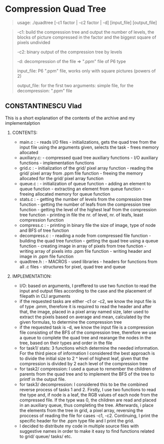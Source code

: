 # Compression Quad Tree

>usage: ./quadtree [-c1 factor | -c2 factor | -d] [input_file] [output_file]

>-c1: build the compression tree and output the number of levels, the blocks of picture compressed in the factor and the biggest square of pixels undivided
>
>-c2: binary output of the compression tree by levels
>
>-d: decompression of the file => ".ppm" file of P6 type
>
>input_file: P6 ".ppm" file, works only with square pictures (powers of 2)
>
>output_file: for the first two arguments: simple file, for the decompression: ".ppm" file

## CONSTANTINESCU Vlad

This is a short explanation of the contents of the archive and my implementaIption

1. CONTENTS:

 
    - main.c : - reads I/O files
               - initializations, gets the quad tree from the input file
                using the arguments given, selects the task
               - frees memory allocated 
    - auxiliary.c: - compressed quad tree auxiliary functions
                   - I/O auxiliary functions
                   - implementation functions
    - grid.c : - initialization of the grid/ pixel array function
               - reading the grid/ pixel array from .ppm file function
               - freeing the memory allocated for the grid/ pixel array function
    - queue.c : - initialization of queue function
                - adding an element to queue function
                - extracting an element from queue function
                - freeing allocated memory for queue function
    - stats.c : - getting the number of levels from the compression tree function
                - getting the number of leafs from the compression tree function
                - getting the level of the highest leaf from the compression tree function
                - printing in file the nr. of level, nr. of leafs, least compression function
    - compress.c : - printing in binary file the size of image, type of node and BFS of tree function
    - decompress.c : - reading a node from compressed file function
                     - building the quad tree function
                     - getting the quad tree using a queue function
                     - creating image in array of pixels from tree function
                     - writing array of pixels into .ppm file function
                     - writing header and image in .ppm file function
    - quadtree.h : - MACROS
                   - used libraries 
                   - headers for functions from all .c files
                   - structures for pixel, quad tree and queue
2. IMPLEMENTATION:


    - I/O: based on arguments, I preffered to use two function to read the input and output files
    according to the case and the placement of filepath in CLI arguments
    - if the requested tasks are either -c1 or -c2, we know the input file is of type .pmm, therefore
    it is required to read the header and after that, the image, placed in a pixel array named size, later
    used to extract the pixels based on average and mean, calculated by the given formulas, to determine the
    compression tree
    - if the requested task is -d, we know the input file is a compression file consisting of the BFS of the
    compression tree, therefore we use a queue to complete the quad tree and rearange the nodes in the tree,
    based on their types and order in the file
    - for task1/ stats: 3 functions which determine the needed information. For the third piece of information
    I considered the best approach is to divide the initial size to 2 ^ level of highest leaf, given that
    the compression is divided by 2 each level of the compression tree
    - for task2/ compression: I used a queue to remember the children of parents from the quad tree and to
    implement the BFS of the tree to printf in the output file.
    - for task3/ decompression: I considered this to be the combined reverse process of tasks 1 and 2.
    Firstly, I use two functions to read the type and, if node is a leaf, the RGB values of each node from
    the compressed file. If the type was 0, the children are read and placed in an auxiliary queue, thus
    completing the tree. Afterwards, i place the elements from the tree in grid, a pixel array, reversing the
    proccess of reading the file for cases -c1, -c2. Continuing, I print the specific header for the .ppm type
    file and I print the grid.
    - I decided to distribute my code in multiple source files with suggestive names in order to make it
    easy to find functions related to grid/ queue/ tasks/ etc.
